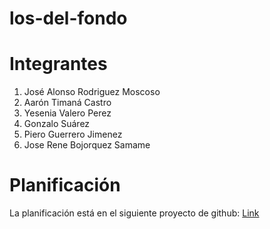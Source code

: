 ﻿# los-del-fondo

# Integrantes

1. José Alonso Rodriguez Moscoso
2. Aarón Timaná Castro
3. Yesenia Valero Perez
4. Gonzalo Suárez
5. Piero Guerrero Jimenez
6. Jose Rene Bojorquez Samame

# Planificación

La planificación está en el siguiente proyecto de github: [Link](https://github.com/users/pieroGJ121/projects/1/views/1)
